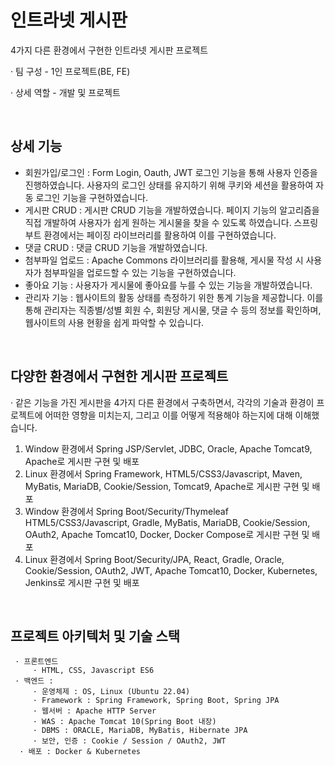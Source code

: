 <h1>인트라넷 게시판</h1>
<p>4가지 다른 환경에서 구현한 인트라넷 게시판 프로젝트</p>
<p>· 팀 구성 - 1인 프로젝트(BE, FE)</p>
<p>· 상세 역할 - 개발 및 프로젝트</p>

 <br />
 <h2>상세 기능</h2>
     
- 회원가입/로그인 : Form Login, Oauth, JWT 로그인 기능을 통해 사용자 인증을 진행하였습니다. 사용자의 로그인 상태를 유지하기 위해 쿠키와 세션을 활용하여 자동 로그인 기능을 구현하였습니다.
- 게시판 CRUD : 게시판 CRUD 기능을 개발하였습니다. 페이지 기능의 알고리즘을 직접 개발하여 사용자가 쉽게 원하는 게시물을 찾을 수 있도록 하였습니다. 스프링 부트 환경에서는 페이징 라이브러리를 활용하여 이를 구현하였습니다.
- 댓글 CRUD : 댓글 CRUD 기능을 개발하였습니다.
- 첨부파일 업로드 : Apache Commons 라이브러리를 활용해, 게시물 작성 시 사용자가 첨부파일을 업로드할 수 있는 기능을 구현하였습니다.
- 좋아요 기능 : 사용자가 게시물에 좋아요를 누를 수 있는 기능을 개발하였습니다.
- 관리자 기능 : 웹사이트의 활동 상태를 측정하기 위한 통계 기능을 제공합니다. 이를 통해 관리자는 직종별/성별 회원 수, 회원당 게시물, 댓글 수 등의 정보를 확인하며, 웹사이트의 사용 현황을 쉽게 파악할 수 있습니다.

 <br />
<h2>다양한 환경에서 구현한 게시판 프로젝트</h2>

· 같은 기능을 가진 게시판을 4가지 다른 환경에서 구축하면서, 각각의 기술과 환경이 프로젝트에 어떠한 영향을 미치는지, 그리고 이를 어떻게 적용해야 하는지에 대해 이해했습니다.
1) Window 환경에서 Spring JSP/Servlet, JDBC, Oracle, Apache Tomcat9, Apache로 게시판 구현 및 배포
2) Linux 환경에서 Spring Framework, HTML5/CSS3/Javascript, Maven, MyBatis, MariaDB, Cookie/Session, Tomcat9, Apache로 게시판 구현 및 배포
3) Window 환경에서 Spring Boot/Security/Thymeleaf HTML5/CSS3/Javascript, Gradle, MyBatis, MariaDB, Cookie/Session, OAuth2, Apache Tomcat10, Docker, Docker Compose로 게시판 구현 및 배포
4) Linux 환경에서 Spring Boot/Security/JPA, React, Gradle, Oracle, Cookie/Session, OAuth2, JWT, Apache Tomcat10, Docker, Kubernetes, Jenkins로 게시판 구현 및 배포

 <br />
<h2>프로젝트 아키텍처 및 기술 스택</h2>

     · 프론트엔드 
         · HTML, CSS, Javascript ES6
     · 백엔드 :
         · 운영체제 : OS, Linux (Ubuntu 22.04)
         · Framework : Spring Framework, Spring Boot, Spring JPA
         · 웹서버 : Apache HTTP Server
         · WAS : Apache Tomcat 10(Spring Boot 내장)
         · DBMS : ORACLE, MariaDB, MyBatis, Hibernate JPA
         · 보안, 인증 : Cookie / Session / OAuth2, JWT
      · 배포 : Docker & Kubernetes
